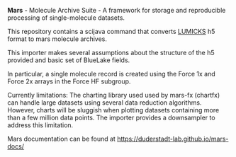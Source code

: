 **Mars** - Molecule Archive Suite - A framework for storage and reproducible processing of single-molecule datasets.

This repository contains a scijava command that converts [LUMICKS](https://lumicks.com) h5 format to mars molecule archives.

This importer makes several assumptions about the structure of the h5 provided and basic set of BlueLake fields. 

In particular, a single molecule record is created using the Force 1x and Force 2x arrays in the Force HF subgroup.

Currently limitations: The charting library used used by mars-fx (chartfx) can handle large datasets using several data reduction algorithms. However, charts will be sluggish when plotting datasets containing more than a few million data points. The importer provides a downsampler to address this limitation. 

Mars documentation can be found at https://duderstadt-lab.github.io/mars-docs/
